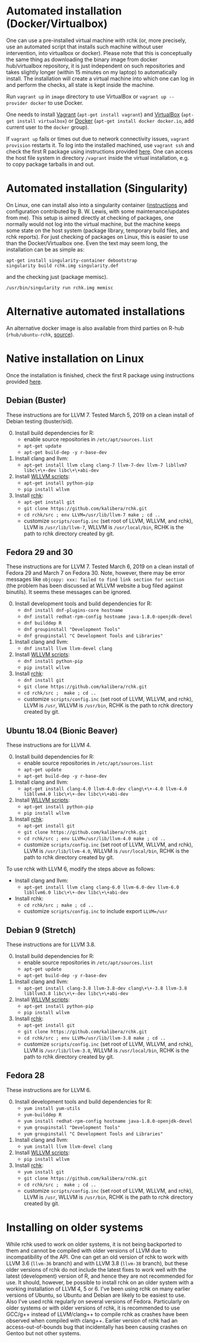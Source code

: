 # Automated installation (Docker/Virtualbox)

One can use a pre-installed virtual machine with rchk (or, more precisely,
use an automated script that installs such machine without user
intervention, into virtualbox or docker).  Please note that this is
conceptually the same thing as downloading the binary image from docker
hub/virtualbox repository, it is just independent on such repositories and
takes slightly longer (within 15 minutes on my laptop) to automatically
install. The installation will create a virtual machine into which one can
log in and perform the checks, all state is kept inside the machine.

Run `vagrant up` in `image` directory to use VirtualBox or `vagrant up
--provider docker` to use Docker.

One needs to install [Vagrant](https://www.vagrantup.com/) (`apt-get install
vagrant`) and [VirtualBox](https://www.virtualbox.org/wiki/Downloads)
(`apt-get install virtualbox`) or
[Docker](https://www.docker.com/get-started) (`apt-get install docker
docker.io`, add current user to the `docker` group).

If `vagrant up` fails or times out due to network connectivity issues,
`vagrant provision` restarts it.  To log into the installed machined, use
`vagrant ssh` and check the first R package using instructions provided
[here](../README.md).  One can access the host file system in directory
`/vagrant` inside the virtual installation, e.g.  to copy package tarballs
in and out.

# Automated installation (Singularity)

On Linux, one can install also into a singularity container
([instructions](SINGULARITY.md) and configuration contributed by B. 
W.  Lewis, with some maintenance/updates from me).  This setup is aimed
directly at checking of packages, one normally would not log into the
virtual machine, but the machine keeps some state on the host system
(package library, temporary build files, and rchk reports).  For just
checking of packages on Linux, this is easier to use than the Docker/Virtualbox
one. Even the text may seem long, the installation can be as simple as:

```
apt-get install singularity-container debootstrap
singularity build rchk.img singularity.def
```

and the checking just (package memisc).

```
/usr/bin/singularity run rchk.img memisc
```

# Alternative automated installations

An alternative docker image is also available from third parties on R-hub
(`rhub/ubuntu-rchk`,
[source](https://github.com/r-hub/rhub-linux-builders/tree/master/ubuntu-rchk)).

# Native installation on Linux

Once the installation is finished, check the first R package using
instructions provided [here](../README.md).

## Debian (Buster)

These instructions are for LLVM 7. Tested March 5, 2019 on a clean install
of Debian testing (buster/sid).

0. Install build dependencies for R:
	* enable source repositories in `/etc/apt/sources.list`
	* `apt-get update`
	* `apt-get build-dep -y r-base-dev`
1. Install clang and llvm:
	* `apt-get install llvm clang clang-7 llvm-7-dev llvm-7 libllvm7 libc\+\+-dev libc\+\+abi-dev`
2. Install [WLLVM scripts](https://github.com/travitch/whole-program-llvm):
	* `apt-get install python-pip`
	* `pip install wllvm`
3. Install [rchk](https://github.com/kalibera/rchk.git):
	* `apt-get install git`
	* `git clone https://github.com/kalibera/rchk.git`
	* `cd rchk/src ; env LLVM=/usr/lib/llvm-7 make ; cd ..`
	* customize `scripts/config.inc` (set root of LLVM, WLLVM, and rchk), LLVM
	is `/usr/lib/llvm-7`, WLLVM is `/usr/local/bin`, RCHK is the
	path to rchk directory created by git.

## Fedora 29 and 30

These instructions are for LLVM 7. Tested March 6, 2019 on a clean install
of Fedora 29 and March 7 on Fedora 30. Note, however, there may be error
messages like `objcopy: xxx: failed to find link section for section` (the
problem has been discussed at WLLVM website a bug filed against binutils).
It seems these messages can be ignored.

0. Install development tools and build dependencies for R:
	* `dnf install dnf-plugins-core hostname`
	* `dnf install redhat-rpm-config hostname java-1.8.0-openjdk-devel`
	* `dnf builddep R`
	* `dnf groupinstall "Development Tools"`
	* `dnf groupinstall "C Development Tools and Libraries"`
1. Install clang and llvm:
	* `dnf install llvm llvm-devel clang`
2. Install [WLLVM scripts](https://github.com/travitch/whole-program-llvm):
	* `dnf install python-pip`
	* `pip install wllvm`
3. Install [rchk](https://github.com/kalibera/rchk.git):
	* `dnf install git`
	* `git clone https://github.com/kalibera/rchk.git`
	* `cd rchk/src ;  make ; cd ..`
	* customize `scripts/config.inc` (set root of LLVM, WLLVM, and rchk), LLVM
	is `/usr`, WLLVM is `/usr/bin`, RCHK is the
	path to rchk directory created by git.

## Ubuntu 18.04 (Bionic Beaver)

These instructions are for LLVM 4.

0. Install build dependencies for R:
	* enable source repositories in `/etc/apt/sources.list`
	* `apt-get update`
	* `apt-get build-dep -y r-base-dev`
1. Install clang and llvm:
	* `apt-get install clang-4.0 llvm-4.0-dev clang\+\+-4.0 llvm-4.0 libllvm4.0 libc\+\+-dev libc\+\+abi-dev`
2. Install [WLLVM scripts](https://github.com/travitch/whole-program-llvm):
	* `apt-get install python-pip`
	* `pip install wllvm`
3. Install [rchk](https://github.com/kalibera/rchk.git):
	* `apt-get install git`
	* `git clone https://github.com/kalibera/rchk.git`
	* `cd rchk/src ; env LLVM=/usr/lib/llvm-4.0 make ; cd ..`
	* customize `scripts/config.inc` (set root of LLVM, WLLVM, and rchk), LLVM
	is `/usr/lib/llvm-4.0`, WLLVM is `/usr/local/bin`, RCHK is the
	path to rchk directory created by git.

To use rchk with LLVM 6, modify the steps above as follows:

* Install clang and llvm:
	* `apt-get install llvm clang clang-6.0 llvm-6.0-dev llvm-6.0 libllvm6.0 libc\+\+-dev libc\+\+abi-dev`
* Install rchk:
	* `cd rchk/src ; make ; cd ..`
	* customize `scripts/config.inc` to include export `LLVM=/usr`

## Debian 9 (Stretch)

These instructions are for LLVM 3.8.

0. Install build dependencies for R:
	* enable source repositories in `/etc/apt/sources.list`
	* `apt-get update`
	* `apt-get build-dep -y r-base-dev`
1. Install clang and llvm:
	* `apt-get install clang-3.8 llvm-3.8-dev clang\+\+-3.8 llvm-3.8 libllvm3.8 libc\+\+-dev libc\+\+abi-dev`
2. Install [WLLVM scripts](https://github.com/travitch/whole-program-llvm):
	* `apt-get install python-pip`
	* `pip install wllvm`
3. Install [rchk](https://github.com/kalibera/rchk.git):
	* `apt-get install git`
	* `git clone https://github.com/kalibera/rchk.git`
	* `cd rchk/src ; env LLVM=/usr/lib/llvm-3.8 make ; cd ..`
	* customize `scripts/config.inc` (set root of LLVM, WLLVM, and rchk), LLVM
	is `/usr/lib/llvm-3.8`, WLLVM is `/usr/local/bin`, RCHK is the
	path to rchk directory created by git.

## Fedora 28

These instructions are for LLVM 6.

0. Install development tools and build dependencies for R:
	* `yum install yum-utils`
	* `yum-builddep R`
	* `yum install redhat-rpm-config hostname java-1.8.0-openjdk-devel`
	* `yum groupinstall "Development Tools"`
	* `yum groupinstall "C Development Tools and Libraries"`
1. Install clang and llvm:
	* `yum install llvm llvm-devel clang`
2. Install [WLLVM scripts](https://github.com/travitch/whole-program-llvm):
	* `pip install wllvm`
3. Install [rchk](https://github.com/kalibera/rchk.git):
	* `yum install git`
	* `git clone https://github.com/kalibera/rchk.git`
	* `cd rchk/src ;  make ; cd ..`
	* customize `scripts/config.inc` (set root of LLVM, WLLVM, and rchk), LLVM
	is `/usr`, WLLVM is `/usr/bin`, RCHK is the
	path to rchk directory created by git.

# Installing on older systems

While rchk used to work on older systems, it is not being backported to them
and cannot be compiled with older versions of LLVM due to incompatibility of
the API.  One can get an old version of rchk to work with LLVM 3.6
(`llvm-36` branch) and with LLVM 3.8 (`llvm-38` branch), but these older
versions of rchk do not include the latest fixes to work well with the
latest (development) version of R, and hence they are not recommended for
use.  It should, however, be possible to install rchk on an older system
with a working installation of LLVM 4, 5 or 6.  I've been using rchk on many
earlier versions of Ubuntu, so Ubuntu and Debian are likely to be easiest to
use.  Also I've used rchk regularly on several versions of Fedora. 
Particularly on older systems or with older versions of rchk, it is
recommended to use GCC/g++ instead of LLVM/clang++ to compile rchk as
crashes have been observed when compiled with clang++.  Earlier version of
rchk had an access-out-of-bounds bug that incidentally has been causing
crashes on Gentoo but not other systems.
